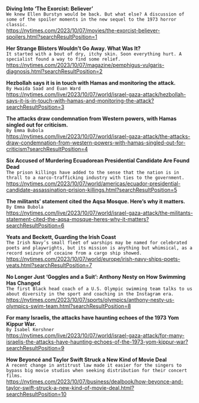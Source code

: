 **Diving Into ‘The Exorcist: Believer’**\
`We knew Ellen Burstyn would be back. But what else? A discussion of some of the spoiler moments in the new sequel to the 1973 horror classic.`\
https://nytimes.com/2023/10/07/movies/the-exorcist-believer-spoilers.html?searchResultPosition=1

**Her Strange Blisters Wouldn’t Go Away. What Was It?**\
`It started with a bout of dry, itchy skin. Soon everything hurt. A specialist found a way to find some relief.`\
https://nytimes.com/2023/10/07/magazine/pemphigus-vulgaris-diagnosis.html?searchResultPosition=2

**Hezbollah says it is in touch with Hamas and monitoring the attack.**\
`By Hwaida Saad and Euan Ward`\
https://nytimes.com/live/2023/10/07/world/israel-gaza-attack/hezbollah-says-it-is-in-touch-with-hamas-and-monitoring-the-attack?searchResultPosition=3

**The attacks draw condemnation from Western powers, with Hamas singled out for criticism.**\
`By Emma Bubola`\
https://nytimes.com/live/2023/10/07/world/israel-gaza-attack/the-attacks-draw-condemnation-from-western-powers-with-hamas-singled-out-for-criticism?searchResultPosition=4

**Six Accused of Murdering Ecuadorean Presidential Candidate Are Found Dead**\
`The prison killings have added to the sense that the nation is in thrall to a narco-trafficking industry with ties to the government.`\
https://nytimes.com/2023/10/07/world/americas/ecuador-presidential-candidate-assassination-prision-killings.html?searchResultPosition=5

**The militants’ statement cited the Aqsa Mosque. Here’s why it matters.**\
`By Emma Bubola`\
https://nytimes.com/live/2023/10/07/world/israel-gaza-attack/the-militants-statement-cited-the-aqsa-mosque-heres-why-it-matters?searchResultPosition=6

**Yeats and Beckett, Guarding the Irish Coast**\
`The Irish Navy’s small fleet of warships may be named for celebrated poets and playwrights, but its mission is anything but whimsical, as a record seizure of cocaine from a cargo ship showed.`\
https://nytimes.com/2023/10/07/world/europe/irish-navy-ships-poets-yeats.html?searchResultPosition=7

**No Longer Just ‘Goggles and a Suit’: Anthony Nesty on How Swimming Has Changed**\
`The first Black head coach of a U.S. Olympic swimming team talks to us about diversity in the sport and coaching in the Instagram era.`\
https://nytimes.com/2023/10/07/sports/olympics/anthony-nesty-us-olympics-swim-team.html?searchResultPosition=8

**For many Israelis, the attacks have haunting echoes of the 1973 Yom Kippur War.**\
`By Isabel Kershner`\
https://nytimes.com/live/2023/10/07/world/israel-gaza-attack/for-many-israelis-the-attacks-have-haunting-echoes-of-the-1973-yom-kippur-war?searchResultPosition=9

**How Beyoncé and Taylor Swift Struck a New Kind of Movie Deal**\
`A recent change in antitrust law made it easier for the singers to bypass big movie studios when seeking distribution for their concert films.`\
https://nytimes.com/2023/10/07/business/dealbook/how-beyonce-and-taylor-swift-struck-a-new-kind-of-movie-deal.html?searchResultPosition=10

